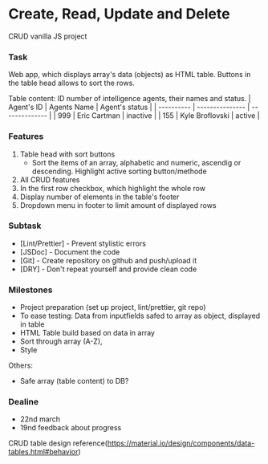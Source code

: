 # Create, Read, Update and Delete

CRUD vanilla JS project

### Task

Web app, which displays array's data (objects) as HTML table. Buttons in the table head allows to sort the rows.

Table content: ID number of intelligence agents, their names and status.
| Agent's ID | Agents Name     | Agent's status |
| ---------- | --------------- | -------------- |
| 999        | Eric Cartman    | inactive       |
| 155        | Kyle Broflovski | active         |

### Features

1. Table head with sort buttons
   * Sort the items of an array, alphabetic and numeric, ascendig or descending. Highlight active sorting button/methode
2. All CRUD features
3. In the first row checkbox, which highlight the whole row
4. Display number of elements in the table's footer
5. Dropdown menu in footer to limit amount of displayed rows

### Subtask

- [Lint/Prettier] - Prevent stylistic errors
- [JSDoc] - Document the code
- [Git] - Create repository on github and push/upload it
- [DRY] - Don't repeat yourself and provide clean code

### Milestones

- Project preparation (set up project, lint/prettier, git repo)
- To ease testing: Data from inputfields safed to array as object, displayed in table
- HTML Table build based on data in array
- Sort through array (A-Z),
- Style

Others:

- Safe array (table content) to DB?

### Dealine

- 22nd march
- 19nd feedback about progress

CRUD table design reference(https://material.io/design/components/data-tables.html#behavior)
